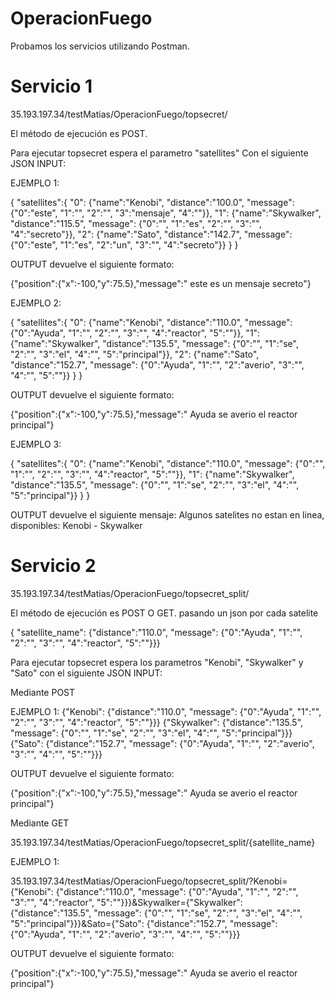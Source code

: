 # OperacionFuego

Probamos los servicios utilizando Postman.

# Servicio 1 
35.193.197.34/testMatias/OperacionFuego/topsecret/

El método de ejecución es POST.

Para ejecutar topsecret espera el parametro "satellites" Con el siguiente JSON INPUT:

EJEMPLO 1:

{
    "satellites":{
                    "0": {"name":"Kenobi", "distance":"100.0", "message": {"0":"este", "1":"", "2":"", "3":"mensaje", "4":""}},
                    "1": {"name":"Skywalker", "distance":"115.5", "message": {"0":"", "1":"es", "2":"", "3":"", "4":"secreto"}},
                    "2": {"name":"Sato", "distance":"142.7", "message": {"0":"este", "1":"es", "2":"un", "3":"", "4":"secreto"}}
                 }
}

OUTPUT devuelve el siguiente formato:

{"position":{"x":-100,"y":75.5},"message":" este es un mensaje secreto"}

EJEMPLO 2:

{
  "satellites":{
                  "0": {"name":"Kenobi", "distance":"110.0", "message": {"0":"Ayuda", "1":"", "2":"", "3":"", "4":"reactor", "5":""}},
                  "1": {"name":"Skywalker", "distance":"135.5", "message": {"0":"", "1":"se", "2":"", "3":"el", "4":"", "5":"principal"}},
                  "2": {"name":"Sato", "distance":"152.7", "message": {"0":"Ayuda", "1":"", "2":"averio", "3":"", "4":"", "5":""}}
               }
}

OUTPUT devuelve el siguiente formato:

{"position":{"x":-100,"y":75.5},"message":" Ayuda se averio el reactor principal"}

EJEMPLO 3: 

{
  "satellites":{
                  "0": {"name":"Kenobi", "distance":"110.0", "message": {"0":"", "1":"", "2":"", "3":"", "4":"reactor", "5":""}},
                  "1": {"name":"Skywalker", "distance":"135.5", "message": {"0":"", "1":"se", "2":"", "3":"el", "4":"", "5":"principal"}}
               }
}

OUTPUT devuelve el siguiente mensaje:
Algunos satelites no estan en linea, disponibles: Kenobi - Skywalker


# Servicio 2
35.193.197.34/testMatias/OperacionFuego/topsecret_split/

El método de ejecución es POST O GET. pasando un json por cada satelite

{ "satellite_name": {"distance":"110.0", "message": {"0":"Ayuda", "1":"", "2":"", "3":"", "4":"reactor", "5":""}}}

Para ejecutar topsecret espera los parametros "Kenobi", "Skywalker" y "Sato" con el siguiente JSON INPUT:

Mediante POST

EJEMPLO 1:
{"Kenobi": {"distance":"110.0", "message": {"0":"Ayuda", "1":"", "2":"", "3":"", "4":"reactor", "5":""}}}
{"Skywalker": {"distance":"135.5", "message": {"0":"", "1":"se", "2":"", "3":"el", "4":"", "5":"principal"}}}
{"Sato": {"distance":"152.7", "message": {"0":"Ayuda", "1":"", "2":"averio", "3":"", "4":"", "5":""}}}

OUTPUT devuelve el siguiente formato:

{"position":{"x":-100,"y":75.5},"message":" Ayuda se averio el reactor principal"}


Mediante GET

35.193.197.34/testMatias/OperacionFuego/topsecret_split/{satellite_name}

EJEMPLO 1:

35.193.197.34/testMatias/OperacionFuego/topsecret_split/?Kenobi={"Kenobi": {"distance":"110.0", "message": {"0":"Ayuda", "1":"", "2":"", "3":"", "4":"reactor", "5":""}}}&Skywalker={"Skywalker": {"distance":"135.5", "message": {"0":"", "1":"se", "2":"", "3":"el", "4":"", "5":"principal"}}}&Sato={"Sato": {"distance":"152.7", "message": {"0":"Ayuda", "1":"", "2":"averio", "3":"", "4":"", "5":""}}}

OUTPUT devuelve el siguiente formato:

{"position":{"x":-100,"y":75.5},"message":" Ayuda se averio el reactor principal"}